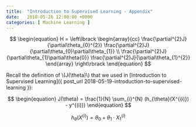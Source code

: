 ```yaml
---
title:  "Introduction to Supervised Learning - Appendix"
date:   2018-05-26 12:00:00 +0000
categories: [ Machine Learning ]
---
```


$$
\begin{equation}
H = \left\lbrack 
\begin{array}{cc}
\frac{\partial^{2}J}{\partial\theta_{0}^{2}} \frac{\partial^{2}J}{\partial\theta_{0}\partial\theta_{1}} \\ 
\frac{\partial^{2}J}{\partial\theta_{1}\partial\theta{0}} \frac{\partial^{2}J}{\partial\theta_{1}^{2}} 
\end{array} 
\right\rbrack
\end{equation}
$$

Recall the definition of \\(J(\theta)\\) that we used in [Introduction to Supervised Learning]({ post_url 2018-05-19-introduction-to-supervised-learning }):

$$
\begin{equation}
J(\theta) = \frac{1}{N} \sum_{i}^{N} (h_{\theta}(X^{(i)}) - y^{(i)})
\end{equation}
$$


$$
\begin{equation}
h_{\theta}(X^{(i)}) = \theta_{0} + \theta_{1} \cdot X_{1}^{(i)}
\end{equation}
$$
